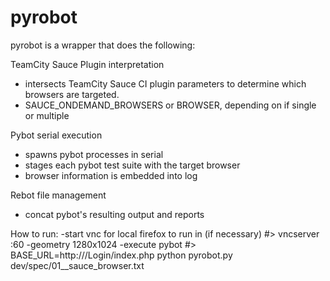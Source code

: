 pyrobot
=======
pyrobot is a wrapper that does the following:

TeamCity Sauce Plugin interpretation
- intersects TeamCity Sauce CI plugin parameters to determine which browsers are targeted. 
- SAUCE_ONDEMAND_BROWSERS or BROWSER, depending on if single or multiple

Pybot serial execution
- spawns pybot processes in serial
- stages each pybot test suite with the target browser
- browser information is embedded into log

Rebot file management
- concat  pybot's resulting output and reports


How to run:
-start vnc for local firefox to run in (if necessary)
	#> vncserver :60 -geometry 1280x1024
-execute pybot
	#> BASE_URL=http://<IP REMOVED>/Login/index.php python pyrobot.py dev/spec/01__sauce_browser.txt